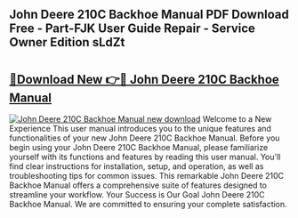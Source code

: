 ## John Deere 210C Backhoe Manual PDF Download Free - Part-FJK User Guide Repair - Service Owner Edition sLdZt

# <h2><a href="http://bc87308.oget.top/?id=John+Deere+210C+Backhoe+Manual">🔗Download New 👉🔴 John Deere 210C Backhoe Manual</a></h2>

[![John Deere 210C Backhoe Manual new download](https://i.imgur.com/5g1atiW.png)](http://bc87308.oget.top/?id=John+Deere+210C+Backhoe+Manual)
Welcome to a New Experience This user manual introduces you to the unique features and functionalities of your new John Deere 210C Backhoe Manual. Before you begin using your John Deere 210C Backhoe Manual, please familiarize yourself with its functions and features by reading this user manual. You'll find clear instructions for installation, setup, and operation, as well as troubleshooting tips for common issues. This remarkable John Deere 210C Backhoe Manual offers a comprehensive suite of features designed to streamline your workflow. Your Success is Our Goal John Deere 210C Backhoe Manual. We are committed to ensuring your complete satisfaction.
